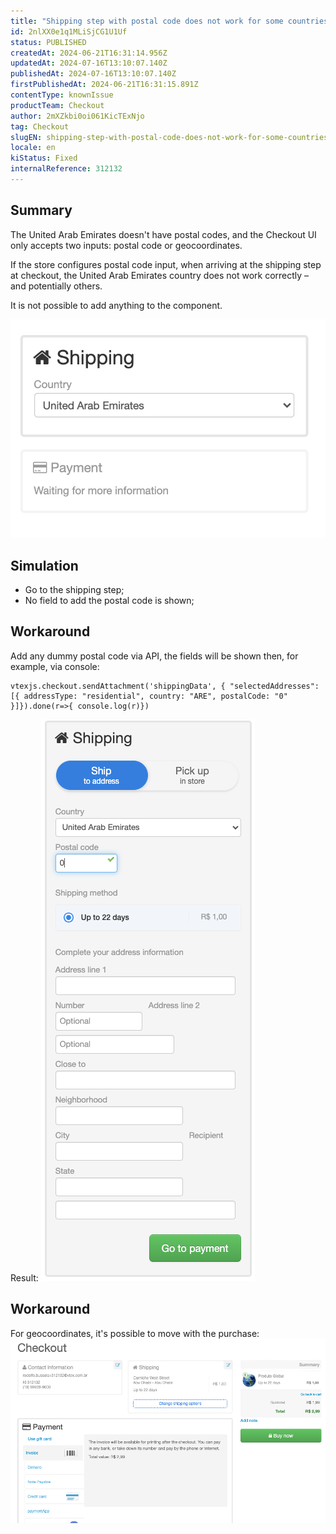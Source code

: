 ```yaml
---
title: "Shipping step with postal code does not work for some countries (United Arab Emirates)"
id: 2nlXX0e1q1MLiSjCG1U1Uf
status: PUBLISHED
createdAt: 2024-06-21T16:31:14.956Z
updatedAt: 2024-07-16T13:10:07.140Z
publishedAt: 2024-07-16T13:10:07.140Z
firstPublishedAt: 2024-06-21T16:31:15.891Z
contentType: knownIssue
productTeam: Checkout
author: 2mXZkbi0oi061KicTExNjo
tag: Checkout
slugEN: shipping-step-with-postal-code-does-not-work-for-some-countries-united-arab-emirates
locale: en
kiStatus: Fixed
internalReference: 312132
---
```


## Summary


The United Arab Emirates doesn't have postal codes, and the Checkout UI only accepts two inputs: postal code or geocoordinates.

If the store configures postal code input, when arriving at the shipping step at checkout, the United Arab Emirates country does not work correctly – and potentially others.

It is not possible to add anything to the component.

 ![](https://raw.githubusercontent.com/vtexdocs/help-center-content/refs/heads/main/docs/en/known-issues/Checkout/shipping-step-with-postal-code-does-not-work-for-some-countries-united-arab-emirates_1.png)

##

## Simulation



- Go to the shipping step;
- No field to add the postal code is shown;


##

## Workaround


Add any dummy postal code via API, the fields will be shown then, for example, via console:

    vtexjs.checkout.sendAttachment('shippingData', { "selectedAddresses": [{ addressType: "residential", country: "ARE", postalCode: "0" }]}).done(r=>{ console.log(r)})

Result:
 ![](https://raw.githubusercontent.com/vtexdocs/help-center-content/refs/heads/main/docs/en/known-issues/Checkout/shipping-step-with-postal-code-does-not-work-for-some-countries-united-arab-emirates_2.png)


## **Workaround**
For geocoordinates, it's possible to move with the purchase:
 ![](https://raw.githubusercontent.com/vtexdocs/help-center-content/refs/heads/main/docs/en/known-issues/Checkout/shipping-step-with-postal-code-does-not-work-for-some-countries-united-arab-emirates_3.png)

